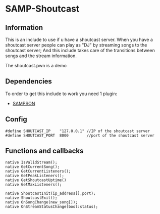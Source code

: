 # SAMP-Shoutcast

## Information
This is an include to use if u have a shoutcast server. When you have a shoutcast server people can play as "DJ" by streaming songs to the shoutcast server; And this include takes care of the transitions between songs and the stream information.

The shoutcast.pwn is a demo

## Dependencies
To order to get this include to work you need 1 plugin: 
* [SAMPSON](https://github.com/Hual/SAMPSON)

## Config

```PAWN
#define SHOUTCAST_IP	"127.0.0.1" //IP of the shoutcast server
#define SHOUTCAST_PORT	8000        //port of the shoutcast server
```


## Functions and callbacks

```PAWN
native IsValidStream();
native GetCurrentSong();
native GetCurrentListeners();
native GetPeakListeners();
native GetShoutcastUptime()
native GetMaxListeners();

native ShoutcastInit(ip_address[],port);
native ShoutcastExit();
native OnSongChange(new_song[]);
native OnStreamStatusChange(bool:status);
```